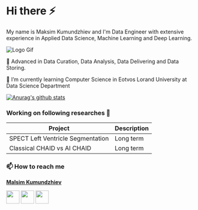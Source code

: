 # Hi there :zap:
My name is Maksim Kumundzhiev and I'm Data Engineer with extensive experience in Applied Data Science, Machine Learning and Deep Learning.

<img align="center" src="https://66.media.tumblr.com/d40c6daf51b6b2b7c060b1019574aa06/tumblr_nv3ijoGcGS1qav3uso1_540.gif" alt="Logo Gif">

:space_invader: Advanced in Data Curation, Data Analysis, Data Delivering and Data Storing.

:school_satchel: I’m currently learning Computer Science in Eotvos Lorand University at Data Science Department

[![Anurag's github stats](https://github-readme-stats.vercel.app/api?username=KumundzhievMaxim&count_private=true)](https://github.com/anuraghazra/github-readme-stats)

### Working on following researches 🔭 

Project      | Description
------------ | -------------
SPECT Left Ventricle Segmentation | Long term
Classical CHAID vs AI CHAID | Long term  

### 📫 How to reach me
**[Malsim Kumundzhiev](https://github.com/KumundzhievMaxim)**

[<img src="http://i.imgur.com/0o48UoR.png" width="35">](https://github.com/KumundzhievMaxim)             [<img src="https://i.imgur.com/0IdggSZ.png" width="35">](https://www.linkedin.com/in/maksim-kumundzhiev/)             [<img src="https://loading.io/s/icon/vzeour.svg" width="35">](https://www.kaggle.com/maximkumundzhiev) 

